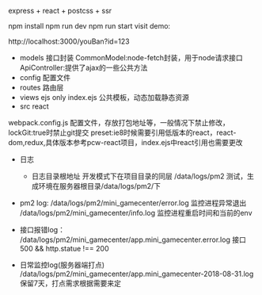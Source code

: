 express + react + postcss + ssr

npm install
npm run dev
npm run start
visit demo:

http://localhost:3000/youBan?id=123

- models 接口封装
    CommonModel:node-fetch封装，用于node请求接口
    ApiController:提供了ajax的一些公共方法
- config 配置文件
- routes 路由层
- views  ejs
    only index.ejs 公共模板，动态加载静态资源
- src    react

webpack.config.js
   配置文件，存放打包地址等，一般情况下禁止修改，lockGit:true时禁止git提交
   preset:ie8时候需要引用低版本的react，react-dom,redux,具体版本参考pcw-react项目，index.ejs中react引用也需要更改
   
   
- 日志
   - 日志目录根地址
   开发模式下在项目目录的同层 /data/logs/pm2
   测试，生成环境在服务器根目录/data/logs/pm2/下
 - pm2 log:
 /data/logs/pm2/mini_gamecenter/error.log  监控进程异常退出
 /data/logs/pm2/mini_gamecenter/info.log   监控进程重启时间和当前的env
 
 - 接口报错log：
 /data/logs/pm2/mini_gamecenter/app.mini_gamecenter.error.log  接口500 && http.statue !== 200
 
 - 日常监控log(服务器端打点)
 /data/logs/pm2/mini_gamecenter/app.mini_gamecenter-2018-08-31.log  保留7天，打点需求根据需要来定


